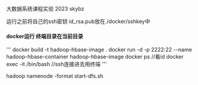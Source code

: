 大数据系统课程实验 2023
skybz 

运行之前将自己的ssh密钥 id_rsa.pub放在./docker/sshkey中

#### docker运行 终端目录在当前目录

'''
docker build -t hadoop-hbase-image .
docker run -d -p 2222:22 --name hadoop-hbase-container hadoop-hbase-image
docker ps //看id
docker exec -it <id> /bin/bash //ssh连接进去用终端 
'''

hadoop namenode -format
start-dfs.sh